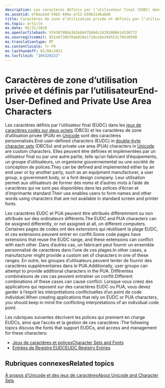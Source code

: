 ```yaml
---
description: Les caractères définis par l’utilisateur final (EUDC) dans les jeux de caractères codés sur deux octets (DBCS) et les caractères de zone d’utilisation privée (PUA) en Unicode sont des caractères personnalisés.
ms.assetid: e76ea1ed-5962-440a-a722-b59b314babd6
title: Caractères de zone d’utilisation privée et définis par l’utilisateur
ms.topic: article
ms.date: 05/31/2018
ms.openlocfilehash: 5f4307880a361bb847bb0dc24392006614336772
ms.sourcegitcommit: 831e8f3db78ab820e1710cede244553c70e50500
ms.translationtype: MT
ms.contentlocale: fr-FR
ms.lasthandoff: 01/08/2021
ms.locfileid: "104320233"
---
```

# <a name="end-user-defined-and-private-use-area-characters"></a><span data-ttu-id="24d77-103">Caractères de zone d’utilisation privée et définis par l’utilisateur</span><span class="sxs-lookup"><span data-stu-id="24d77-103">End-User-Defined and Private Use Area Characters</span></span>

<span data-ttu-id="24d77-104">Les caractères définis par l’utilisateur final (EUDC) dans les [jeux de caractères codés sur deux octets](double-byte-character-sets.md) (DBCS) et les caractères de zone d’utilisation privée (PUA) en [Unicode](unicode.md) sont des caractères personnalisés.</span><span class="sxs-lookup"><span data-stu-id="24d77-104">End-user-defined characters (EUDC) in [double-byte character sets](double-byte-character-sets.md) (DBCSs) and private use area (PUA) characters in [Unicode](unicode.md) are custom characters.</span></span> <span data-ttu-id="24d77-105">Elles peuvent être définies et implémentées par un utilisateur final ou par une autre partie, telle qu’un fabricant d’équipements, un groupe d’utilisateurs, un organisme gouvernemental ou une société de conception de polices.</span><span class="sxs-lookup"><span data-stu-id="24d77-105">They can be defined and implemented either by an end user or by another party, such as an equipment manufacturer, a user group, a government body, or a font design company.</span></span> <span data-ttu-id="24d77-106">Leur utilisation permet aux utilisateurs de former des noms et d’autres mots à l’aide de caractères qui ne sont pas disponibles dans les polices d’écran et d’imprimante standard.</span><span class="sxs-lookup"><span data-stu-id="24d77-106">Their use enables users to form names and other words using characters that are not available in standard screen and printer fonts.</span></span>

<span data-ttu-id="24d77-107">Les caractères EUDC et PUA peuvent être attribués différemment ou non attribués sur des ordinateurs différents.</span><span class="sxs-lookup"><span data-stu-id="24d77-107">The EUDC and PUA characters can be assigned differently, or not assigned at all, on different computers.</span></span> <span data-ttu-id="24d77-108">Certaines pages de codes ont des extensions qui réutilisent la plage EUDC, et ces extensions peuvent entrer en conflit.</span><span class="sxs-lookup"><span data-stu-id="24d77-108">Some code pages have extensions that reuse the EUDC range, and these extensions can conflict with each other.</span></span> <span data-ttu-id="24d77-109">Dans d’autres cas, un fabricant peut fournir un ensemble personnalisé de caractères dans l’une de ces plages.</span><span class="sxs-lookup"><span data-stu-id="24d77-109">In other cases, a manufacturer might provide a custom set of characters in one of these ranges.</span></span> <span data-ttu-id="24d77-110">En outre, les groupes d’utilisateurs peuvent tenter de fournir des caractères supplémentaires dans le PUA.</span><span class="sxs-lookup"><span data-stu-id="24d77-110">Additionally, user groups can attempt to provide additional characters in the PUA.</span></span> <span data-ttu-id="24d77-111">Différentes combinaisons de ces cas peuvent entraîner un conflit.</span><span class="sxs-lookup"><span data-stu-id="24d77-111">Different combinations of these cases can cause conflict.</span></span> <span data-ttu-id="24d77-112">Lorsque vous créez des applications qui reposent sur des caractères EUDC ou PUA, vous devez garder à l’esprit les interprétations conflictuelles d’un point de code individuel.</span><span class="sxs-lookup"><span data-stu-id="24d77-112">When creating applications that rely on EUDC or PUA characters, you should keep in mind the conflicting interpretations of an individual code point.</span></span>

<span data-ttu-id="24d77-113">Les rubriques suivantes décrivent les polices qui prennent en charge EUDCs, ainsi que l’accès et la gestion de ces caractères :</span><span class="sxs-lookup"><span data-stu-id="24d77-113">The following topics discuss the fonts that support EUDCs, and access and management for these characters:</span></span>

-   [<span data-ttu-id="24d77-114">Jeux de caractères et polices</span><span class="sxs-lookup"><span data-stu-id="24d77-114">Character Sets and Fonts</span></span>](character-sets-and-fonts.md)
-   [<span data-ttu-id="24d77-115">Entrées de Registre EUDC</span><span class="sxs-lookup"><span data-stu-id="24d77-115">EUDC Registry Entries</span></span>](eudc-registry-entries.md)

## <a name="related-topics"></a><span data-ttu-id="24d77-116">Rubriques connexes</span><span class="sxs-lookup"><span data-stu-id="24d77-116">Related topics</span></span>

<dl> <dt>

[<span data-ttu-id="24d77-117">À propos d’Unicode et des jeux de caractères</span><span class="sxs-lookup"><span data-stu-id="24d77-117">About Unicode and Character Sets</span></span>](about-unicode-and-character-sets.md)
</dt> </dl>

 

 



